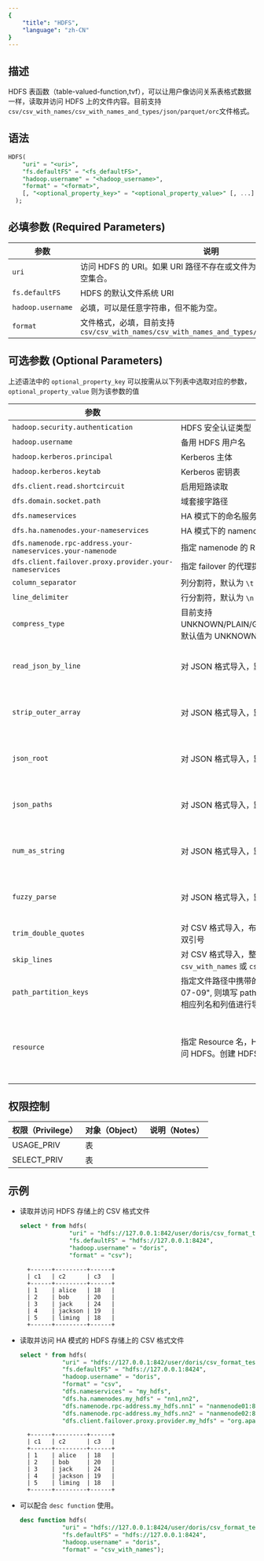 ```yaml
---
{
    "title": "HDFS",
    "language": "zh-CN"
}
---
```


## 描述

HDFS 表函数（table-valued-function,tvf），可以让用户像访问关系表格式数据一样，读取并访问 HDFS 上的文件内容。目前支持`csv/csv_with_names/csv_with_names_and_types/json/parquet/orc`文件格式。

## 语法
```sql
HDFS(
    "uri" = "<uri>",
    "fs.defaultFS" = "<fs_defaultFS>",
    "hadoop.username" = "<hadoop_username>",
    "format" = "<format>",
    [, "<optional_property_key>" = "<optional_property_value>" [, ...] ]
  );
```

## 必填参数 (Required Parameters)
| 参数                  | 说明                                                                                                       |
|----------------------|------------------------------------------------------------------------------------------------------------|
| `uri`                | 访问 HDFS 的 URI。如果 URI 路径不存在或文件为空，HDFS TVF 将返回空集合。                                           |
| `fs.defaultFS`       | HDFS 的默认文件系统 URI                                                                                      |
| `hadoop.username`    | 必填，可以是任意字符串，但不能为空。                                                                        |
| `format`             | 文件格式，必填，目前支持 `csv/csv_with_names/csv_with_names_and_types/json/parquet/orc/avro`                                                                                          |

## 可选参数 (Optional Parameters)

上述语法中的 `optional_property_key` 可以按需从以下列表中选取对应的参数，`optional_property_value` 则为该参数的值

| 参数                         | 说明                                                                                                                                                                            | 备注                                                                          |
|------------------------------|-------------------------------------------------------------------------------------------------------------------------------------------------------------------------------|-----------------------------------------------------------------------------|
| `hadoop.security.authentication` | HDFS 安全认证类型                                                                                                                                                                   |                                                                             |
| `hadoop.username`             | 备用 HDFS 用户名                                                                                                                                                                   |                                                                             |
| `hadoop.kerberos.principal`   | Kerberos 主体                                                                                                                                                                   |                                                                             |
| `hadoop.kerberos.keytab`      | Kerberos 密钥表                                                                                                                                                                  |                                                                             |
| `dfs.client.read.shortcircuit`| 启用短路读取                                                                                                                                                                        |                                                                             |
| `dfs.domain.socket.path`     | 域套接字路径                                                                                                                                                                        |                                                                             |
| `dfs.nameservices`            | HA 模式下的命名服务                                                                                                                                                                   |                                                                             |
| `dfs.ha.namenodes.your-nameservices` | HA 模式下的 namenode 节点配置                                                                                                                                                         |                                                                             |
| `dfs.namenode.rpc-address.your-nameservices.your-namenode` | 指定 namenode 的 RPC 地址                                                                                                                                                          |                                                                             |
| `dfs.client.failover.proxy.provider.your-nameservices` | 指定 failover 的代理提供程序                                                                                                                                                           |                                                                             |
| `column_separator`            | 列分割符，默认为 `\t`                                                                                                                                                                 |                                                                             |
| `line_delimiter`              | 行分割符，默认为 `\n`                                                                                                                                                                 |                                                                             |
| `compress_type`               | 目前支持 UNKNOWN/PLAIN/GZ/LZO/BZ2/LZ4FRAME/DEFLATE/SNAPPYBLOCK。默认值为 UNKNOWN, 将会根据 uri 的后缀自动推断类型                                                                          |                                                                             |
| `read_json_by_line`           | 对 JSON 格式导入，默认为 `true`                                                                                                                                                        | 参考：[JSON Load](../../../data-operate/import/file-format/json) |
| `strip_outer_array`           | 对 JSON 格式导入，默认为 `false`                                                                                                                                                       | 参考：[JSON Load](../../../data-operate/import/file-format/json) |
| `json_root`                   | 对 JSON 格式导入，默认为空                                                                                                                                                              | 参考：[JSON Load](../../../data-operate/import/file-format/json)                                                                          |
| `json_paths`                  | 对 JSON 格式导入，默认为空                                                                                                                                                              | 参考：[JSON Load](../../../data-operate/import/file-format/json)                                                                          |
| `num_as_string`               | 对 JSON 格式导入，默认为 `false`                                                                                                                                                       | 参考：[JSON Load](../../../data-operate/import/file-format/json)                                                                          |
| `fuzzy_parse`                 | 对 JSON 格式导入，默认为 `false`                                                                                                                                                       | 参考：[JSON Load](../../../data-operate/import/file-format/json)                                                                          |
| `trim_double_quotes`          | 对 CSV 格式导入，布尔类型，默认为 `false`，为 `true` 时裁剪每个字段的外层双引号                                                                                                                            |                                                                             |
| `skip_lines`                  | 对 CSV 格式导入，整数类型，默认为 0，跳过 CSV 文件前几行，`csv_with_names` 或 `csv_with_names_and_types` 时失效                                                                                          |                                                                             |
| `path_partition_keys`         | 指定文件路径中携带的分区列名，例如/path/to/city=beijing/date="2023-07-09", 则填写 path_partition_keys="city,date"，将会自动从路径中读取相应列名和列值进行导入                                                            |                                                                             |
| `resource`                    | 指定 Resource 名，HDFS TVF 可以利用已有的 HFDS Resource 来直接访问 HDFS。创建 HDFS Resource 的方法可以参照 [CREATE-RESOURCE](../../sql-statements/cluster-management/compute-management/CREATE-RESOURCE) | 仅支持 2.1.4 及以上版本                                                                            |


## 权限控制

| 权限（Privilege）      | 对象（Object） | 说明（Notes） |
|:-------------------|:-----------| :------------ |
| USAGE_PRIV         | 表          |               |
| SELECT_PRIV        | 表          |               |


## 示例

- 读取并访问 HDFS 存储上的 CSV 格式文件
  ```sql
  select * from hdfs(
                "uri" = "hdfs://127.0.0.1:842/user/doris/csv_format_test/student.csv",
                "fs.defaultFS" = "hdfs://127.0.0.1:8424",
                "hadoop.username" = "doris",
                "format" = "csv");
  ```
  ```text
    +------+---------+------+
    | c1   | c2      | c3   |
    +------+---------+------+
    | 1    | alice   | 18   |
    | 2    | bob     | 20   |
    | 3    | jack    | 24   |
    | 4    | jackson | 19   |
    | 5    | liming  | 18   |
    +------+---------+------+
  ```

- 读取并访问 HA 模式的 HDFS 存储上的 CSV 格式文件
  ```sql
  select * from hdfs(
              "uri" = "hdfs://127.0.0.1:842/user/doris/csv_format_test/student.csv",
              "fs.defaultFS" = "hdfs://127.0.0.1:8424",
              "hadoop.username" = "doris",
              "format" = "csv",
              "dfs.nameservices" = "my_hdfs",
              "dfs.ha.namenodes.my_hdfs" = "nn1,nn2",
              "dfs.namenode.rpc-address.my_hdfs.nn1" = "nanmenode01:8020",
              "dfs.namenode.rpc-address.my_hdfs.nn2" = "nanmenode02:8020",
              "dfs.client.failover.proxy.provider.my_hdfs" = "org.apache.hadoop.hdfs.server.namenode.ha.ConfiguredFailoverProxyProvider");
  ```
  ```text
    +------+---------+------+
    | c1   | c2      | c3   |
    +------+---------+------+
    | 1    | alice   | 18   |
    | 2    | bob     | 20   |
    | 3    | jack    | 24   |
    | 4    | jackson | 19   |
    | 5    | liming  | 18   |
    +------+---------+------+
  ```

- 可以配合 `desc function` 使用。

  ```sql
  desc function hdfs(
              "uri" = "hdfs://127.0.0.1:8424/user/doris/csv_format_test/student_with_names.csv",
              "fs.defaultFS" = "hdfs://127.0.0.1:8424",
              "hadoop.username" = "doris",
              "format" = "csv_with_names");
  ```

